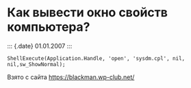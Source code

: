 Как вывести окно свойств компьютеpа?
====================================

::: {.date}
01.01.2007
:::

    ShellExecute(Application.Handle, 'open', 'sysdm.cpl', nil, nil,sw_ShowNormal);

Взято с сайта <https://blackman.wp-club.net/>
